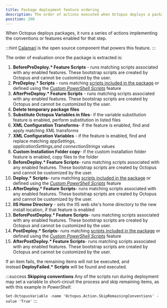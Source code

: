 ```yaml
---
title: Package deployment feature ordering
description: The order of actions executed when Octopus deploys a package.
position: 200
---
```


When Octopus deploys packages, it runs a series of actions implementing the conventions or features enabled for that step.

:::hint
[Calamari](https://github.com/OctopusDeploy/Calamari) is the open source component that powers this feature.
:::

The order of evaluation once the package is extracted is:

1. **BeforePreDeploy.\* Feature Scripts** - runs matching scripts associated with any enabled features. These bootstrap scripts are created by Octopus and cannot be customized by the user.
2. **PreDeploy.\* Scripts** - runs matching [scripts included in the package](/docs/deploying-applications/custom-scripts/index.md#Customscripts-ScriptsinPackages) or defined using the *[Custom PowerShell Scripts](/docs/deploying-applications/custom-scripts/index.md#Customscripts-Scriptsinpackagesteps)* feature
3. **AfterPreDeploy.\* Feature Scripts** - runs matching scripts associated with any enabled features. These bootstrap scripts are created by Octopus and cannot be customized by the user.
4. **Delete temporary package files**
5. **Substitute Octopus Variables in files**- if the variable substitution feature is enabled, perform substitution in listed files
6. **XML Configuration Transforms**- if the feature is enabled, find and apply matching XML transforms
7. **XML Configuration Variables** - if the feature is enabled, find and replace matching *appSettings, applicationSettings,and connectionStrings* values
8. **Custom Installation Folder copy**- if the custom installation folder feature is enabled, copy files to the folder
9. **BeforeDeploy.\* Feature Scripts**- runs matching scripts associated with any enabled features. These bootstrap scripts are created by Octopus and cannot be customized by the user.
10. **Deploy.\* Scripts**- runs matching [scripts included in the package](/docs/deploying-applications/custom-scripts/index.md#Customscripts-ScriptsinPackages) or defined using the *[Custom PowerShell Scripts](/docs/deploying-applications/custom-scripts/index.md#Customscripts-Scriptsinpackagesteps)* feature
11. **AfterDeploy.\* Feature Scripts**- runs matching scripts associated with any enabled features. These bootstrap scripts are created by Octopus and cannot be customized by the user.
12. **IIS Home Directory** - sets the IIS web site's home directory to the new install location, if that feature is enabled
13. **BeforePostDeploy.\* Feature Scripts**- runs matching scripts associated with any enabled features. These bootstrap scripts are created by Octopus and cannot be customized by the user.
14. **PostDeploy.\* Scripts**- runs matching [scripts included in the package](/docs/deploying-applications/custom-scripts/index.md#Customscripts-ScriptsinPackages) or defined using the *[Custom PowerShell Scripts](/docs/deploying-applications/custom-scripts/index.md#Customscripts-Scriptsinpackagesteps)* feature
15. **AfterPostDeploy.\* Feature Scripts**- runs matching scripts associated with any enabled features. These bootstrap scripts are created by Octopus and cannot be customized by the user.

If an item fails, the remaining items will not be executed, and instead **DeployFailed.\* Scripts** will be found and executed.

:::success
**Skipping conventions**
Any of the scripts run during deployment may set a variable to short-circuit the process and skip remaining items, as with this example in *PowerShell*:

`Set-OctopusVariable -name 'Octopus.Action.SkipRemainingConventions' -value 'True'`
:::
